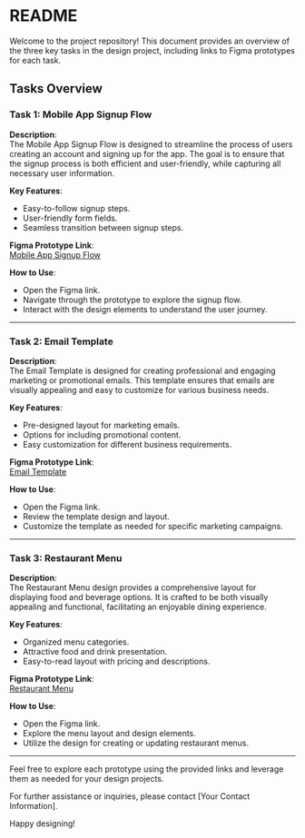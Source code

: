 # README

Welcome to the project repository! This document provides an overview of the three key tasks in the design project, including links to Figma prototypes for each task.

## Tasks Overview

### Task 1: Mobile App Signup Flow

**Description**:  
The Mobile App Signup Flow is designed to streamline the process of users creating an account and signing up for the app. The goal is to ensure that the signup process is both efficient and user-friendly, while capturing all necessary user information.

**Key Features**:
- Easy-to-follow signup steps.
- User-friendly form fields.
- Seamless transition between signup steps.

**Figma Prototype Link**:  
[Mobile App Signup Flow](https://www.figma.com/design/1UCn3Jv2fGtvwJFuk200m4/Untitled?m=auto&t=9dsbePg2U6GR6T7d-6)

**How to Use**:
- Open the Figma link.
- Navigate through the prototype to explore the signup flow.
- Interact with the design elements to understand the user journey.

---

### Task 2: Email Template

**Description**:  
The Email Template is designed for creating professional and engaging marketing or promotional emails. This template ensures that emails are visually appealing and easy to customize for various business needs.

**Key Features**:
- Pre-designed layout for marketing emails.
- Options for including promotional content.
- Easy customization for different business requirements.

**Figma Prototype Link**:  
[Email Template](https://www.figma.com/design/3i0h4J5ZRjykBOk86aAik4/Untitled?node-id=0-1&t=CrbXCrjG4Sdr2nGZ-1)

**How to Use**:
- Open the Figma link.
- Review the template design and layout.
- Customize the template as needed for specific marketing campaigns.

---

### Task 3: Restaurant Menu

**Description**:  
The Restaurant Menu design provides a comprehensive layout for displaying food and beverage options. It is crafted to be both visually appealing and functional, facilitating an enjoyable dining experience.

**Key Features**:
- Organized menu categories.
- Attractive food and drink presentation.
- Easy-to-read layout with pricing and descriptions.

**Figma Prototype Link**:  
[Restaurant Menu](https://www.figma.com/design/Q2FOjIBQSiAqbtakyV9K5f/Untitled?t=CrbXCrjG4Sdr2nGZ-1)

**How to Use**:
- Open the Figma link.
- Explore the menu layout and design elements.
- Utilize the design for creating or updating restaurant menus.

---

Feel free to explore each prototype using the provided links and leverage them as needed for your design projects.

For further assistance or inquiries, please contact [Your Contact Information].

Happy designing!

